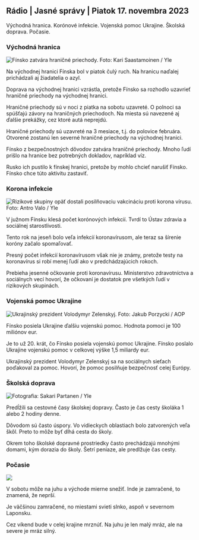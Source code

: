 ## Rádio \| Jasné správy \| Piatok 17. novembra 2023

Východná hranica. Korónové infekcie. Vojenská pomoc Ukrajine. Školská doprava. Počasie.

### Východná hranica

![Fínsko zatvára hraničné priechody. Foto: Kari Saastamoinen / Yle](https://images.cdn.yle.fi/image/upload/c_crop,h_2908,w_5178,x_0,y_0/ar_1.7777777777777777,c_fill,g_faces,w/d_1670.q_auto:eco/f_auto/fl_lossy/v1699908616/39-1200025655285565477b)

Na východnej hranici Fínska bol v piatok čulý ruch. Na hranicu naďalej prichádzali aj žiadatelia o azyl.

Doprava na východnej hranici vzrástla, pretože Fínsko sa rozhodlo uzavrieť hraničné priechody na východnej hranici.

Hraničné priechody sú v noci z piatka na sobotu uzavreté. O polnoci sa spúšťajú závory na hraničných priechodoch. Na miesta sú navezené aj ďalšie prekážky, cez ktoré autá neprejdú.

Hraničné priechody sú uzavreté na 3 mesiace, t.j. do polovice februára. Otvorené zostanú len severné hraničné priechody na východnej hranici.

Fínsko z bezpečnostných dôvodov zatvára hraničné priechody. Mnoho ľudí prišlo na hranice bez potrebných dokladov, napríklad víz.

Rusko ich pustilo k fínskej hranici, pretože by mohlo chcieť narušiť Fínsko. Fínsko chce túto aktivitu zastaviť.

### Korona infekcie

![Rizikové skupiny opäť dostali posilňovaciu vakcináciu proti korona vírusu. Foto: Antro Valo / Yle](https://images.cdn.yle.fi/image/upload/c_crop,h_3247,w_5773,x_0,y_601/ar_1.7777777777777777,c_fill,g_faces,h_120d/w.0q_auto:eco/f_auto/fl_lossy/v1699867130/39-11997076551e51acfff3)

V južnom Fínsku klesá počet korónových infekcií. Tvrdí to Ústav zdravia a sociálnej starostlivosti.

Tento rok na jeseň bolo veľa infekcií koronavírusom, ale teraz sa šírenie koróny začalo spomaľovať.

Presný počet infekcií koronavírusom však nie je známy, pretože testy na koronavírus si robí menej ľudí ako v predchádzajúcich rokoch.

Prebieha jesenné očkovanie proti koronavírusu. Ministerstvo zdravotníctva a sociálnych vecí hovorí, že očkovaní je dostatok pre všetkých ľudí v rizikových skupinách.

### Vojenská pomoc Ukrajine

![Ukrajinský prezident Volodymyr Zelenskyj. Foto: Jakub Porzycki / AOP](https://images.cdn.yle.fi/image/upload/c_crop,h_1393,w_2477,x_0,y_0/ar_1.7777777777777777,c_fill,g_faces,h_1205/d_1.0q_auto:eco/f_auto/fl_lossy/v1696579988/39-1182210651fc13097ccb)

Fínsko posiela Ukrajine ďalšiu vojenskú pomoc. Hodnota pomoci je 100 miliónov eur.

Je to už 20. krát, čo Fínsko posiela vojenskú pomoc Ukrajine. Fínsko poslalo Ukrajine vojenskú pomoc v celkovej výške 1,5 miliardy eur.

Ukrajinský prezident Volodymyr Zelenskyj sa na sociálnych sieťach poďakoval za pomoc. Hovorí, že pomoc posilňuje bezpečnosť celej Európy.

### Školská doprava

![ Fotografia: Sakari Partanen / Yle](https://images.cdn.yle.fi/image/upload/c_crop,h_1494,w_2655,x_0,y_0/ar_1.7777777777777777,c_fill,g_10,h_120.0/q_auto:eco/f_auto/fl_lossy/v1677057284/39-107608063f5dc988d5c3)

Predĺžili sa cestovné časy školskej dopravy. Často je čas cesty školáka 1 alebo 2 hodiny denne.

Dôvodom sú často úspory. Vo vidieckych oblastiach bolo zatvorených veľa škôl. Preto to môže byť dlhá cesta do školy.

Okrem toho školské dopravné prostriedky často prechádzajú mnohými domami, kým dorazia do školy. Šetrí peniaze, ale predlžuje čas cesty.

### Počasie

![](https://images.cdn.yle.fi/image/upload/c_crop,h_1080,w_1919,x_0,y_0/ar_1.7777777777777777,c_fill,g_faces,h_auto:w_1100/dprf_auto/fl_lossy/v1700238427/39-120255565579437e32dc)

V sobotu môže na juhu a východe mierne snežiť. Inde je zamračené, to znamená, že neprší.

Je väčšinou zamračené, no miestami svieti slnko, aspoň v severnom Laponsku.

Cez víkend bude v celej krajine mrznúť. Na juhu je len malý mráz, ale na severe je mráz silný.